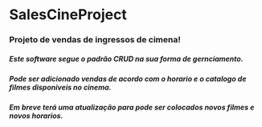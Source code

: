 # SalesCineProject
### Projeto de vendas de ingressos de cimena!
##### Este software segue o padrão CRUD na sua forma de gernciamento.
##### Pode ser adicionado vendas de acordo com o horario e o catalogo de filmes disponiveis no cinema.
##### Em breve terá uma atualização para pode ser colocados novos filmes e novos horarios.
